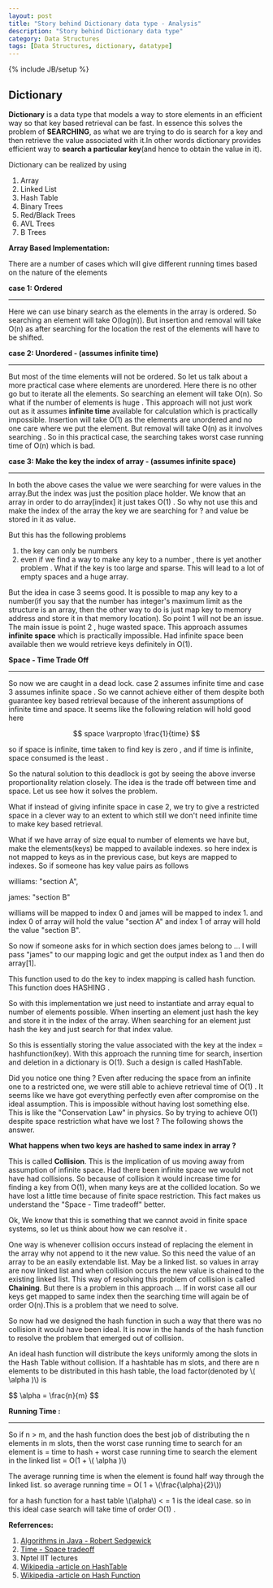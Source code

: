 ```yaml
---
layout: post
title: "Story behind Dictionary data type - Analysis"
description: "Story behind Dictionary data type"
category: Data Structures
tags: [Data Structures, dictionary, datatype]
---
```

{% include JB/setup %}

## Dictionary

**Dictionary** is a data type that models a way to store elements in an efficient way so that key based retrieval can be fast. In essence this solves the problem of **SEARCHING**, as what we are trying to do is search for a key and then retrieve the value associated with it.In other
words dictionary provides efficient way to **search a particular key**(and hence to obtain the value in it).

Dictionary can be realized by using

1. Array
2. Linked List
3. Hash Table
4. Binary Trees
5. Red/Black Trees
6. AVL Trees
7. B Trees

**Array Based Implementation:**

There are a number of cases which will give different running times based on the nature of the elements

**case 1: Ordered**

***

Here we can use binary search as the elements in the array is ordered. So searching an element will take O(log(n)).
But insertion and removal will take O(n) as after searching for the location the rest of the elements will have to be shifted.

**case 2: Unordered - (assumes infinite time)**

***

But most of the time elements will not be ordered. So let us talk about a more practical case where elements are unordered.
Here there is no other go but to iterate all the elements. So searching an element will take O(n).
So what if the number of elements is huge . This approach will not just work out as it assumes **infinite time** available for calculation which is practically impossible.
Insertion will take  O(1) as the elements are unordered and no one care where we put the element.
But removal will take O(n) as it involves searching .
So in this practical case, the searching takes worst case running time of O(n) which is bad.

**case 3: Make the key the index of array - (assumes infinite space)**

***

In both the above cases the value we were searching for were values in the array.But the index was just the position
place holder. We know that an array in order to do array[index] it just takes O(1) . So why not use this 
and make the index of the array the key we are searching for ? and value be stored in it as value.

But this has the following problems

1. the key can only be numbers
2. even if we find a way to make any key to a number , there is yet another problem . What if the key is too large and 
sparse. This will lead to a lot of empty spaces and a huge array.

But the idea in case 3 seems good. It is possible to map any key to a number(if you say that the number has integer's maximum limit as the structure is an array, then the other way to do is just map key to memory address and store it in that memory location). So point 1 will not be an issue.
The main issue is point 2 , huge wasted space. This approach assumes **infinite space** which is practically impossible. Had infinite space been available then we would retrieve keys definitely in O(1). 



**Space - Time Trade Off**

***

So now we are caught in a dead lock. case 2 assumes infinite time and case 3 assumes infinite space .
So we cannot achieve either of them despite both guarantee key based retrieval because of the inherent assumptions of infinite time and space. It seems like the following relation will hold good here 

$$ space \varpropto \frac{1}{time} $$

so if space is infinite, time taken to find key is zero , and if time is infinite, space consumed is the least .

So the natural solution to this deadlock is got by seeing the above inverse proportionality relation closely. The idea is the trade off between time and space.
Let us see how it solves the problem.

What if instead of giving infinite space in case 2, we try to give a restricted space in a clever way to an extent to which still we don't need infinite time to make key based retrieval.

What if we have array of size equal to number of elements we have but, make the elements(keys) be mapped to
available indexes. so here index is not mapped to keys as in the previous case, but keys are mapped to indexes.
So if someone has key value pairs as follows

williams: "section A",

james: "section B"

williams will be mapped to index 0 and james will be mapped to index 1.
and index 0 of array will hold the value "section A" 
and index 1 of array will hold the value "section B".

So now if someone asks for in which section does james belong to ...
I will pass "james" to our mapping logic and get the output index as 1 and then do array[1].

This function used to do the key to index mapping is called hash function. This function does HASHING .

So with this implementation we just need to instantiate and array equal to number of elements possible.
When inserting an element just hash the key and store it in the index of the array.
When searching for an element just hash the key and just search for that index value.

So this is essentially storing the value associated with the key at the index = hashfunction(key).
With this approach the running time for search, insertion and deletion in a dictionary is O(1).
Such a design is called HashTable.

Did you notice one thing ? Even after reducing the space from an infinite one to a restricted one, we were still able to achieve retrieval time of O(1) . It seems like we have got everything perfectly even after compromise on the ideal assumption. This is impossible without having lost something else. This is like the "Conservation Law" in physics. So by trying to achieve O(1) despite space restriction what have we lost ? The following shows the answer.

**What happens when two keys are hashed to same index in array ?**

This is called **Collision**. This is the implication of us moving away from assumption of infinite space. Had there been infinite space we would not have had collisions.  So because of collision it would increase time for finding a key from O(1), when many keys are at the collided location. So we have lost a little time because of finite space restriction. This fact makes us understand the "Space - Time tradeoff" better.

Ok, We know that this is something that we cannot avoid in finite space systems, so let us think about how we can resolve it .

One way is whenever collision occurs instead of replacing the element in the array why not append to it the new value. So this need the value of an array to be an easily extendable list. May be  a linked list. so values in array are now linked list and when collision occurs the new value is chained to the existing linked list. This way of resolving this problem of collision is called **Chaining**.
But there is a  problem in this approach ... If in worst case all our keys get mapped to same index then the searching time
will again be of order O(n).This is a problem that we need to solve.


So now had we designed the hash function in such a way that there was no collision it would have been ideal. It is now 
in the hands of the hash function to resolve the problem that emerged out of collision.

An ideal hash function will distribute the keys uniformly among the slots in the Hash Table without collision.
If a hashtable has m slots, and there are n elements to be distributed in this hash table, the load factor(denoted by \\( \alpha )\\)
is 

<div>
    $$ \alpha = \frac{n}{m} $$
</div>

**Running Time :**

***

So if n > m, and the hash function does the best job of distributing the n elements in m slots, then
the worst case running time to search for an element is
= time to hash  + worst case running time to search the element in the linked list
= O(1 + \\( \alpha )\\)

The average running time is when the element is found half way through the linked list.
so average running time = O( 1 + \\(\frac{\alpha}{2}\\)) 


for a hash function for a hast table \\(\alpha\\)   < = 1 is the ideal case.
so in this ideal case search will take time of order O(1) .


**Referrences:**

1. [Algorithms in Java - Robert Sedgewick](http://www.amazon.in/Algorithms-Java-Parts-1-4-Edition-ebook/dp/B003KTMWDQ)
2. [Time - Space tradeoff](https://en.wikipedia.org/wiki/Space%E2%80%93time_tradeoff)
3. Nptel IIT lectures
4. [Wikipedia -article on HashTable](https://en.wikipedia.org/wiki/Hash_table)
5. [Wikipedia -article on Hash Function](https://en.wikipedia.org/wiki/Hash_function)
